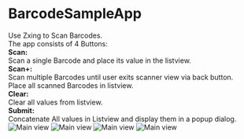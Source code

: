 # BarcodeSampleApp
Use Zxing to Scan Barcodes.<br/>
The app consists of 4 Buttons:<br/>
<b>Scan:</b><br/>
Scan a single Barcode and place its value in the listview.<br/>
<b>Scan+:</b><br/>
Scan multiple Barcodes until user exits scanner view via back button.<br/>
Place all scanned Barcodes in listview.<br/>
<b>Clear:</b><br/>
Clear all values from listview.<br/>
<b>Submit:</b><br/>
Concatenate All values in Listview and display them in a popup dialog.<br/>
![Main view](https://github.com/Richard-M/BarcodeSampleApp/blob/master/Screenshot_2017-02-19-16-39-16.png)
![Main view](https://github.com/Richard-M/BarcodeSampleApp/blob/master/Screenshot_2017-02-19-16-39-50.png)
![Main view](https://github.com/Richard-M/BarcodeSampleApp/blob/master/Screenshot_2017-02-19-16-40-00.png)
![Main view](https://github.com/Richard-M/BarcodeSampleApp/blob/master/Screenshot_2017-02-19-16-42-18.png)
